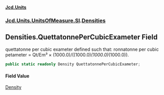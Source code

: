 #### [Jcd.Units](index.md 'index')

### [Jcd.Units.UnitsOfMeasure.SI](Jcd.Units.UnitsOfMeasure.SI.md 'Jcd.Units.UnitsOfMeasure.SI').[Densities](Densities.md 'Jcd.Units.UnitsOfMeasure.SI.Densities')

## Densities.QuettatonnePerCubicExameter Field

quettatonne per cubic exameter defined such that: ronnatonne per cubic petameter = Qt/Em³ ×
(1000.0)/((1000.0)*(1000.0)*(1000.0)).

```csharp
public static readonly Density QuettatonnePerCubicExameter;
```

#### Field Value

[Density](Density.md 'Jcd.Units.UnitTypes.Density')